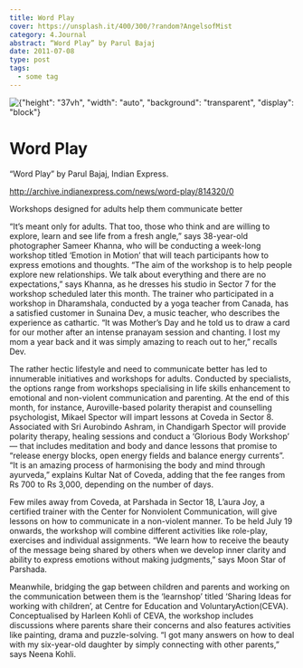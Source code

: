 ```yaml
---
title: Word Play
cover: https://unsplash.it/400/300/?random?AngelsofMist
category: 4.Journal
abstract: “Word Play” by Parul Bajaj
date: 2011-07-08
type: post
tags:
  - some tag
---
```


![{"height": "37vh", "width": "auto", "background": "transparent", "display": "block"}](/content-assets/word-play/img1_768X1024.jpg)

# Word Play

“Word Play” by Parul Bajaj, Indian Express.

http://archive.indianexpress.com/news/word-play/814320/0

Workshops designed for adults help them communicate better

“It’s meant only for adults. That too, those who think and are willing to explore, learn and see life from a fresh angle,” says 38-year-old photographer Sameer Khanna, who will be conducting a week-long workshop titled ‘Emotion in Motion’ that will teach participants how to express emotions and thoughts. “The aim of the workshop is to help people explore new relationships. We talk about everything and there are no expectations,” says Khanna, as he dresses his studio in Sector 7 for the workshop scheduled later this month. The trainer who participated in a workshop in Dharamshala, conducted by a yoga teacher from Canada, has a satisfied customer in Sunaina Dev, a music teacher, who describes the experience as cathartic. “It was Mother’s Day and he told us to draw a card for our mother after an intense pranayam session and chanting. I lost my mom a year back and it was simply amazing to reach out to her,” recalls Dev.

The rather hectic lifestyle and need to communicate better has led to innumerable initiatives and workshops for adults. Conducted by specialists, the options range from workshops specialising in life skills enhancement to emotional and non-violent communication and parenting. At the end of this month, for instance, Auroville-based polarity therapist and counselling psychologist, Mikael Spector will impart lessons at Coveda in Sector 8. Associated with Sri Aurobindo Ashram, in Chandigarh Spector will provide polarity therapy, healing sessions and conduct a ‘Glorious Body Workshop’ — that includes meditation and body and dance lessons that promise to “release energy blocks, open energy fields and balance energy currents”. “It is an amazing process of harmonising the body and mind through ayurveda,” explains Kultar Nat of Coveda, adding that the fee ranges from Rs 700 to Rs 3,000, depending on the number of days.

Few miles away from Coveda, at Parshada in Sector 18, L’aura Joy, a certified trainer with the Center for Nonviolent Communication, will give lessons on how to communicate in a non-violent manner. To be held July 19 onwards, the workshop will combine different activities like role-play, exercises and individual assignments. “We learn how to receive the beauty of the message being shared by others when we develop inner clarity and ability to express emotions without making judgments,” says Moon Star of Parshada.

Meanwhile, bridging the gap between children and parents and working on the communication between them is the ‘learnshop’ titled ‘Sharing Ideas for working with children’, at Centre for Education and VoluntaryAction(CEVA). Conceptualised by Harleen Kohli of CEVA, the workshop includes discussions where parents share their concerns and also features activities like painting, drama and puzzle-solving. “I got many answers on how to deal with my six-year-old daughter by simply connecting with other parents,” says Neena Kohli.

